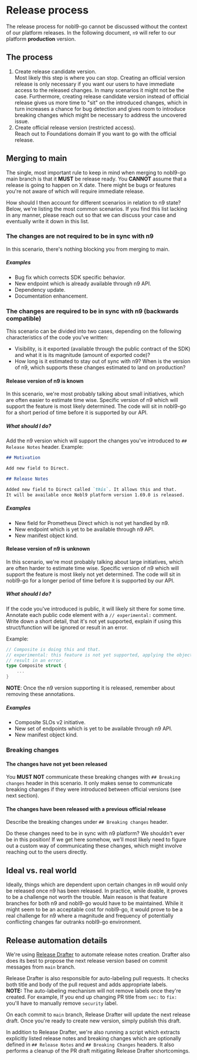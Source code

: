 # Release process

The release process for nobl9-go cannot be discussed without the context of
our platform releases. In the following document, `n9` will refer to our
platform **production** version.

## The process

1. Create release candidate version. \
  Most likely this step is where you can stop.
  Creating an official version release is only necessary if you want our users
  to have immediate access to the released changes.
  In many scenarios it might not be the case.
  Furthermore, creating release candidate version instead of official release
  gives us more time to "sit" on the introduced changes, which in turn
  increases a chance for bug detection and gives room to introduce breaking
  changes which might be necessary to address the uncovered issue.
2. Create official release version (restricted access). \
  Reach out to Foundations domain If you want to go with the official release.

## Merging to main

The single, most important rule to keep in mind when merging to nobl9-go main
branch is that it **MUST** be release ready. You **CANNOT** assume that
a release is going to happen on X date. There might be bugs or features you're
not aware of which will require immediate release.

How should I then account for different scenarios in relation to n9 state?
Below, we're listing the most common scenarios.
If you find this list lacking in any manner, please reach out so that we can
discuss your case and eventually write it down in this list.

### The changes are not required to be in sync with n9

In this scenario, there's nothing blocking you from merging to main.

<!-- markdownlint-disable-next-line MD001 -->
##### Examples

- Bug fix which corrects SDK specific behavior.
- New endpoint which is already available through n9 API.
- Dependency update.
- Documentation enhancement.

### The changes are required to be in sync with n9 (backwards compatible)

This scenario can be divided into two cases, depending on the following
characteristics of the code you've written:

- Visibility, is it exported (available through the public contract of the SDK)
  and what it is its magnitude (amount of exported code)?
- How long is it estimated to stay out of sync with n9?
  When is the version of n9, which supports these changes estimated to land on
  production?

#### Release version of n9 is known

In this scenario, we're most probably talking about small initiatives, which
are often easier to estimate time wise. Specific version of n9 which will
support the feature is most likely determined. The code will sit in nobl9-go
for a short period of time before it is supported by our API.

##### What should I do?

Add the n9 version which will support the changes you've introduced to
`## Release Notes` header.
Example:

```markdown
## Motivation

Add new field to Direct.

## Release Notes

Added new field to Direct called `this`. It allows this and that.
It will be available once Nobl9 platform version 1.69.0 is released.
```

##### Examples

- New field for Prometheus Direct which is not yet handled by n9.
- New endpoint which is yet to be available through n9 API.
- New manifest object kind.

#### Release version of n9 is unknown

In this scenario, we're most probably talking about large initiatives, which
are often harder to estimate time wise. Specific version of n9 which will
support the feature is most likely not yet determined.
The code will sit in nobl9-go for a longer period of time before it is
supported by our API.

##### What should I do?

If the code you've introduced is public,
it will likely sit there for some time.
Annotate each public code element with a `// experimental:` comment.
Write down a short detail, that it's not yet supported, explain if using this
struct/function will be ignored or result in an error.

Example:

```go
// Composite is doing this and that.
// experimental: this feature is not yet supported, applying the object will
// result in an error.
type Composite struct {
    ...
}
```

**NOTE**: Once the n9 version supporting it is released,
remember about removing these annotations.

##### Examples

- Composite SLOs v2 initiative.
- New set of endpoints which is yet to be available through n9 API.
- New manifest object kind.

### Breaking changes

#### The changes have not yet been released

You **MUST NOT** communicate these breaking changes with `## Breaking changes`
header in this scenario. It only makes sense to communicate breaking changes
if they were introduced between official versions (see next section).

#### The changes have been released with a previous official release

Describe the breaking changes under `## Breaking changes` header.

Do these changes need to be in sync with n9 platform?
We shouldn't ever be in this position!
If we get here somehow, we'll most likely need to figure out a custom way of
communicating these changes, which might involve reaching out to the users
directly.

## Ideal vs. real world

Ideally, things which are dependent upon certain changes in n9 would only
be released once n9 has been released.
In practice, while doable, it proves to be a challenge not worth the trouble.
Main reason is that feature branches for both n9 and nobl9-go would have to
be maintained.
While it might seem to be an acceptable cost for nobl9-go, it would prove to
be a real challenge for n9 where a magnitude and frequency of potentially
conflicting changes far outranks nobl9-go environment.

## Release automation details

We're using [Release Drafter](https://github.com/release-drafter/release-drafter)
to automate release notes creation. Drafter also does its best to propose
the next release version based on commit messages from `main` branch.

Release Drafter is also responsible for auto-labeling pull requests.
It checks both title and body of the pull request and adds appropriate labels. \
**NOTE:** The auto-labeling mechanism will not remove labels once they're
created. For example, If you end up changing PR title from `sec:` to `fix:`
you'll have to manually remove `security` label.

On each commit to `main` branch, Release Drafter will update the next release
draft. Once you're ready to create new version, simply publish this draft.

In addition to Release Drafter, we're also running a script which extracts
explicitly listed release notes and breaking changes which are optionally
defined in `## Release Notes` and `## Breaking Changes` headers.
It also performs a cleanup of the PR draft mitigating Release Drafter
shortcomings.
